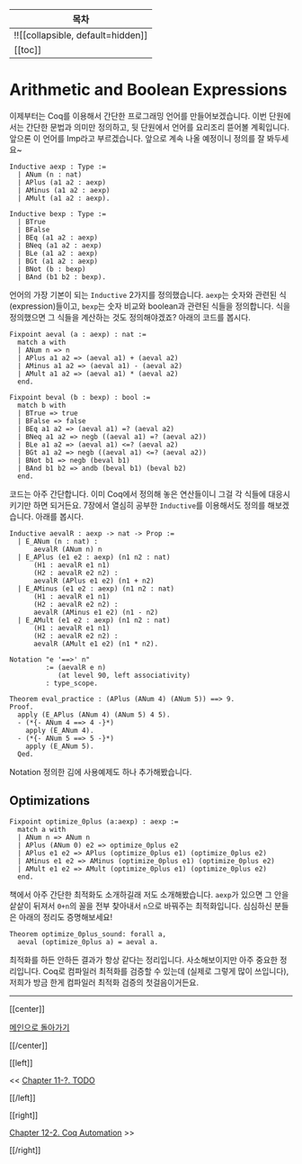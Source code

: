 | 목차 |
|-------------------|
|!![[collapsible, default=hidden]]  |
|[[toc]]|

# Arithmetic and Boolean Expressions

이제부터는 Coq를 이용해서 간단한 프로그래밍 언어를 만들어보겠습니다. 이번 단원에서는 간단한 문법과 의미만 정의하고, 뒷 단원에서 언어를 요리조리 뜯어볼 계획입니다. 앞으론 이 언어를 Imp라고 부르겠습니다. 앞으로 계속 나올 예정이니 정의를 잘 봐두세요\~

```haskell, line_num
Inductive aexp : Type :=
  | ANum (n : nat)
  | APlus (a1 a2 : aexp)
  | AMinus (a1 a2 : aexp)
  | AMult (a1 a2 : aexp).

Inductive bexp : Type :=
  | BTrue
  | BFalse
  | BEq (a1 a2 : aexp)
  | BNeq (a1 a2 : aexp)
  | BLe (a1 a2 : aexp)
  | BGt (a1 a2 : aexp)
  | BNot (b : bexp)
  | BAnd (b1 b2 : bexp).
```

언어의 가장 기본이 되는 `Inductive` 2가지를 정의했습니다. `aexp`는 숫자와 관련된 식(expression)들이고, `bexp`는 숫자 비교와 boolean과 관련된 식들을 정의합니다. 식을 정의했으면 그 식들을 계산하는 것도 정의해야겠죠? 아래의 코드를 봅시다.

```haskell, line_num
Fixpoint aeval (a : aexp) : nat :=
  match a with
  | ANum n => n
  | APlus a1 a2 => (aeval a1) + (aeval a2)
  | AMinus a1 a2 => (aeval a1) - (aeval a2)
  | AMult a1 a2 => (aeval a1) * (aeval a2)
  end.

Fixpoint beval (b : bexp) : bool :=
  match b with
  | BTrue => true
  | BFalse => false
  | BEq a1 a2 => (aeval a1) =? (aeval a2)
  | BNeq a1 a2 => negb ((aeval a1) =? (aeval a2))
  | BLe a1 a2 => (aeval a1) <=? (aeval a2)
  | BGt a1 a2 => negb ((aeval a1) <=? (aeval a2))
  | BNot b1 => negb (beval b1)
  | BAnd b1 b2 => andb (beval b1) (beval b2)
  end.
```

코드는 아주 간단합니다. 이미 Coq에서 정의해 놓은 연산들이니 그걸 각 식들에 대응시키기만 하면 되거든요. 7장에서 열심히 공부한 `Inductive`를 이용해서도 정의를 해보겠습니다. 아래를 봅시다.

```haskell, line_num
Inductive aevalR : aexp -> nat -> Prop :=
  | E_ANum (n : nat) :
      aevalR (ANum n) n
  | E_APlus (e1 e2 : aexp) (n1 n2 : nat)
      (H1 : aevalR e1 n1)
      (H2 : aevalR e2 n2) :
      aevalR (APlus e1 e2) (n1 + n2)
  | E_AMinus (e1 e2 : aexp) (n1 n2 : nat)
      (H1 : aevalR e1 n1)
      (H2 : aevalR e2 n2) :
      aevalR (AMinus e1 e2) (n1 - n2)
  | E_AMult (e1 e2 : aexp) (n1 n2 : nat)
      (H1 : aevalR e1 n1)
      (H2 : aevalR e2 n2) :
      aevalR (AMult e1 e2) (n1 * n2).

Notation "e '==>' n"
         := (aevalR e n)
            (at level 90, left associativity)
         : type_scope.

Theorem eval_practice : (APlus (ANum 4) (ANum 5)) ==> 9.
Proof.
  apply (E_APlus (ANum 4) (ANum 5) 4 5).
  - (*{- ANum 4 ==> 4 -}*)
    apply (E_ANum 4).
  - (*{- ANum 5 ==> 5 -}*)
    apply (E_ANum 5).
  Qed.
```

Notation 정의한 김에 사용예제도 하나 추가해봤습니다.

## Optimizations

```haskell, line_num
Fixpoint optimize_0plus (a:aexp) : aexp :=
  match a with
  | ANum n => ANum n
  | APlus (ANum 0) e2 => optimize_0plus e2
  | APlus e1 e2 => APlus (optimize_0plus e1) (optimize_0plus e2)
  | AMinus e1 e2 => AMinus (optimize_0plus e1) (optimize_0plus e2)
  | AMult e1 e2 => AMult (optimize_0plus e1) (optimize_0plus e2)
  end.
```

책에서 아주 간단한 최적화도 소개하길래 저도 소개해봤습니다. `aexp`가 있으면 그 안을 샅샅이 뒤져서 `0+n`의 꼴을 전부 찾아내서 `n`으로 바꿔주는 최적화입니다. 심심하신 분들은 아래의 정리도 증명해보세요!

```haskell, line_num
Theorem optimize_0plus_sound: forall a,
  aeval (optimize_0plus a) = aeval a.
```

최적화를 하든 안하든 결과가 항상 같다는 정리입니다. 사소해보이지만 아주 중요한 정리입니다. Coq로 컴파일러 최적화를 검증할 수 있는데 (실제로 그렇게 많이 쓰입니다), 저희가 방금 한게 컴파일러 최적화 검증의 첫걸음이거든요.

---

[[center]]

[메인으로 돌아가기](index.html)

[[/center]]

[[left]]

<< [Chapter 11-?. TODO](Chap11-?.html)

[[/left]]

[[right]]

[Chapter 12-2. Coq Automation](Chap12-2.html) >>

[[/right]]